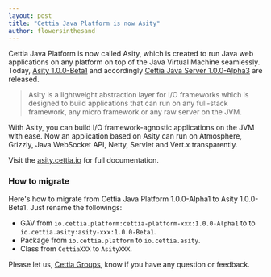 ```yaml
---
layout: post
title: "Cettia Java Platform is now Asity"
author: flowersinthesand
---
```


Cettia Java Platform is now called Asity, which is created to run Java web applications on any platform on top of the Java Virtual Machine seamlessly. Today, [Asity 1.0.0-Beta1](http://asity.cettia.io/1.0.0-Beta1) and accordingly [Cettia Java Server 1.0.0-Alpha3](http://cettia.io/projects/cettia-java-server/1.0.0-Alpha3) are released.

> Asity is a lightweight abstraction layer for I/O frameworks which is designed to build applications that can run on any full-stack framework, any micro framework or any raw server on the JVM.

With Asity, you can build I/O framework-agnostic applications on the JVM with ease. Now an application based on Asity can run on Atmosphere, Grizzly, Java WebSocket API, Netty, Servlet and Vert.x transparently.

Visit the [asity.cettia.io](http://asity.cettia.io) for full documentation.

### How to migrate

Here's how to migrate from Cettia Java Platform 1.0.0-Alpha1 to Asity 1.0.0-Beta1. Just rename the followings:

* GAV from `io.cettia.platform:cettia-platform-xxx:1.0.0-Alpha1` to to `io.cettia.asity:asity-xxx:1.0.0-Beta1`.
* Package from `io.cettia.platform` to `io.cettia.asity`.
* Class from `CettiaXXX` to `AsityXXX`.

Please let us, [Cettia Groups](http://groups.google.com/group/cettia), know if you have any question or feedback.
